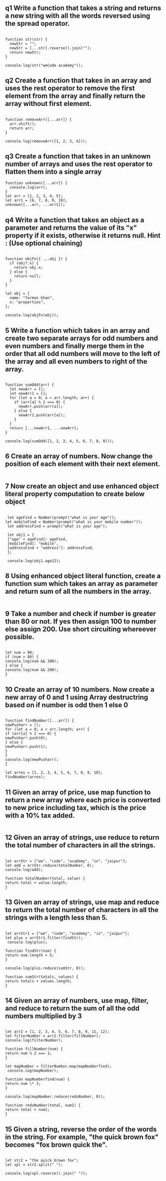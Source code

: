 ## q1 Write a function that takes a string and returns a new string with all the words reversed using the spread operator.

```

function str(str) {
  newStr = "";
  newStr = [...str].reverse().join("");
  return newStr;
}

console.log(str("weCode academy"));

```

## q2 Create a function that takes in an array and uses the rest operator to remove the first element from the array and finally return the array without first element.

```

function removeArr([...arr]) {
  arr.shift();
  return arr;
}

console.log(removeArr([1, 2, 3, 4]));

```

## q3 Create a function that takes in an unknown number of arrays and uses the rest operator to flatten them into a single array

```
function unknown([...arr]) {
  console.log(arr);
}
let arr = [1, 2, 3, 4, 5];
let arr1 = [6, 7, 8, 9, 10];
unknown([...arr, ...arr1]);

```

## q4 Write a function that takes an object as a parameter and returns the value of its "x" property if it exists, otherwise it returns null. Hint : (Use optional chaining)

```

function objFn({ ...obj }) {
  if (obj?.x) {
    return obj.x;
  } else {
    return null;
  }
}

let obj = {
  name: "farman khan",
  x: "properties",
};

console.log(objFn(obj));

```

## 5 Write a function which takes in an array and create two separate arrays for odd numbers and even numbers and finally merge them in the order that all odd numbers will move to the left of the array and all even numbers to right of the array.

```

function sumOdd(arr) {
  let newArr = [];
  let newArr1 = [];
  for (let a = 0; a < arr.length; a++) {
    if (arr[a] % 2 === 0) {
      newArr.push(arr[a]);
    } else {
      newArr1.push(arr[a]);
    }
  }
  return [...newArr1, ...newArr];
}

console.log(sumOdd([1, 2, 3, 4, 5, 6, 7, 8, 9]));

```

## 6 Create an array of numbers. Now change the position of each element with their next element.

```

```

## 7 Now create an object and use enhanced object literal property computation to create below object

```

 let ageFind = Number(prompt("what is your age"));
let mobileFind = Number(prompt("what is your mobile number"));
 let addressFind = prompt("what is your age");

 let obj1 = {
 ["age" + ageFind]: ageFind,
 [mobileFind]: "mobile",
 [addressFind + "address"]: addressFind,
 };

 console.log(obj1.age12);

```

## 8 Using enhanced object literal function, create a function sum which takes an array as parameter and return sum of all the numbers in the array.

```

```

## 9 Take a number and check if number is greater than 80 or not. If yes then assign 100 to number else assign 200. Use short circuiting whereever possible.

```

let num = 90;
if (num > 80) {
console.log(num && 100);
} else {
console.log(num && 200);
}

```

## 10 Create an array of 10 numbers. Now create a new array of 0 and 1 using Array destructring based on if number is odd then 1 else 0

```

function findNumber([...arr]) {
newPusharr = [];
for (let a = 0; a < arr.length; a++) {
if (arr[a] % 2 === 0) {
newPusharr.push(0);
} else {
newPusharr.push(1);
}
}
console.log(newPusharr);
}

let arres = [1, 2, 3, 4, 5, 6, 7, 8, 9, 10];
findNumber(arres);

```

## 11 Given an array of price, use map function to return a new array where each price is converted to new price including tax, which is the price with a 10% tax added.

```

```

## 12 Given an array of strings, use reduce to return the total number of characters in all the strings.

```

let arrStr = ["we", "code", "academy", "in", "jaipur"];
let add = arrStr.reduce(totalNumber, 0);
console.log(add);

function totalNumber(total, value) {
return total + value.length;
}

```

## 13 Given an array of strings, use map and reduce to return the total number of characters in all the strings with a length less than 5.

```

let arrStr1 = ["we", "code", "academy", "in", "jaipur"];
let plus = arrStr1.filter(findStr);
 console.log(plus);

function findStr(num) {
return num.length < 5;
}

console.log(plus.reduce(sumStr, 0));

function sumStr(totals, values) {
return totals + values.length;
}

```

## 14 Given an array of numbers, use map, filter, and reduce to return the sum of all the odd numbers multiplied by 3

```

let arr2 = [1, 2, 3, 4, 5, 6, 7, 8, 9, 11, 12];
let filterNumber = arr2.filter(fillNumber);
console.log(filterNumber);

function fillNumber(num) {
return num % 2 === 1;
}

let mapNumber = filterNumber.map(mapNumberfind);
 console.log(mapNumber);

function mapNumberfind(num) {
return num \* 3;
}

console.log(mapNumber.reduce(reduNumber, 0));

function reduNumber(total, num1) {
return total + num1;
}

```

## 15 Given a string, reverse the order of the words in the string. For example, "the quick brown fox" becomes "fox brown quick the".

```

let str2 = "the quick brown fox";
let spl = str2.split(" ");

console.log(spl.reverse().join(" "));

```
